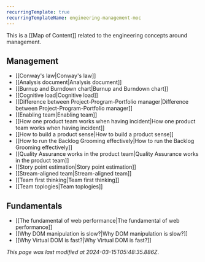 ```yaml
---
recurringTemplate: true
recurringTemplateName: engineering-management-moc
---
```


This is a [[Map of Content]] related to the engineering concepts around management.

## Management

- [[Conway's law|Conway's law]]
- [[Analysis document|Analysis document]]
- [[Burnup and Burndown chart|Burnup and Burndown chart]]
- [[Cognitive load|Cognitive load]]
- [[Difference between Project-Program-Portfolio manager|Difference between Project-Program-Portfolio manager]]
- [[Enabling team|Enabling team]]
- [[How one product team works when having incident|How one product team works when having incident]]
- [[How to build a product sense|How to build a product sense]]
- [[How to run the Backlog Grooming effectively|How to run the Backlog Grooming effectively]]
- [[Quality Assurance works in the product team|Quality Assurance works in the product team]]
- [[Story point estimation|Story point estimation]]
- [[Stream-aligned team|Stream-aligned team]]
- [[Team first thinking|Team first thinking]]
- [[Team toplogies|Team toplogies]]

## Fundamentals

- [[The fundamental of web performance|The fundamental of web performance]]
- [[Why DOM manipulation is slow?|Why DOM manipulation is slow?]]
- [[Why Virtual DOM is fast?|Why Virtual DOM is fast?]]


*This page was last modified at 2024-03-15T05:48:35.886Z*.
